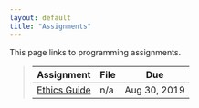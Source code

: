 ```yaml
---
layout: default
title: "Assignments"
---
```


This page links to programming assignments.

> Assignment | File | Due
> ---------- | ---- | ---
> [Ethics Guide](assign01.html) | n/a | Aug 30, 2019
